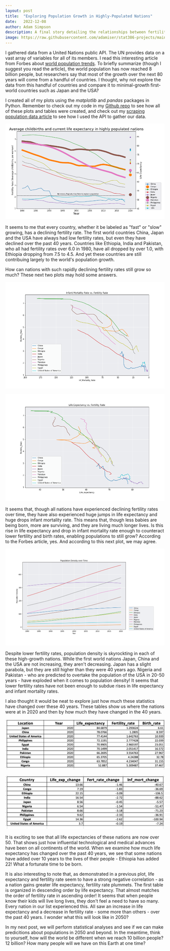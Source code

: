 ```yaml
---
layout: post
title:  "Exploring Population Growth in Highly-Populated Nations"
date:   2022-12-08
author: Adam Simpson
description: A final story detailing the relationships between fertility rate and life expectancy in some of the world's most populous and high-growth nations.
image: https://raw.githubusercontent.com/adamiser/stat386-projects/main/assets/images/worlddata.jpeg
---
```


I gathered data from a United Nations public API. The UN provides data on a vast array of variables for all of its members. I read this interesting article from Forbes about [world population trends](https://www.forbes.com/sites/roberthart/2022/11/14/worlds-population-reaches-8-billion-this-week-heres-what-you-need-to-know/). To briefly summarize (though I suggest you read the article), the world population has now reached 8 billion people, but researchers say that most of the growth over the next 80 years will come from a handful of countries. I thought, why not explore the data from this handful of countries and compare it to minimal-growth first-world countries such as Japan and the USA? 

I created all of my plots using the *matplotlib* and *pandas* packages in Python. Remember to check out my code in my [Github repo](https://github.com/adamiser/WebScraping) to see how all of these plots and tables were created, and check out my [scraping population data article](https://adamiser.github.io/stat386-projects/2022/10/18/webScraping.html) to see how I used the API to gather our data.

![Data Story](https://raw.githubusercontent.com/adamiser/stat386-projects/main/assets/images/datastory.png)

It seems to me that every country, whether it be labeled as "fast" or "slow" growing, has a declining fertility rate. The first world countries China, Japan and the USA have always had low fertility rates, but even they have declined over the past 40 years. Countries like Ethiopia, India and Pakistan, who all had fertility rates over 6.0 in 1980, have all dropped by over 1.0, with Ethiopia dropping from 7.5 to 4.5. And yet these countries are still contribuing largely to the world's population growth. 

How can nations with such rapidly declining fertility rates still grow so much? These next two plots may hold some answers.

![Fertility Rate vs Infant Mortality Rate](https://raw.githubusercontent.com/adamiser/stat386-projects/main/assets/images/fert_rate_vs_inf_mort.png)

![Fertility Rate vs Life Expectancy](https://raw.githubusercontent.com/adamiser/stat386-projects/main/assets/images/fert_rate_vs_life_exp.png)

It seems that, though all nations have experienced declining fertility rates over time, they have also experienced huge jumps in life expectancy and huge drops infant mortality rate. This means that, though less babies are being born, more are surviving, and they are living much longer lives. Is this rise in life expectancy and drop in infant mortality rate enough to counteract lower fertility and birth rates, enabling populations to still grow? According to the Forbes article, yes. And according to this next plot, we may agree.

![Population Density over Time](https://raw.githubusercontent.com/adamiser/stat386-projects/main/assets/images/pop_dens_over_time.png)

Despite lower fertility rates, population density is skyrockting in each of these high-growth nations. While the first world nations Japan, China and the USA are not increasing, they aren't decreasing. Japan has a slight parabola, but they are still higher than they were 40 years ago. Nigeria and Pakistan - who are predicted to overtake the population of the USA in 20-50 years - have exploded when it comes to population density! It seems that lower fertility rates have not been enough to subdue rises in life expectancy and infant mortality rates.

I also thought it would be neat to explore just how much these statistics have changed over these 40 years. These tables show us where the nations were at in 2020 and then by how much they have changed in the 40 years.

![2020 Data](https://raw.githubusercontent.com/adamiser/stat386-projects/main/assets/images/2020_data.jpeg)

![Change](https://raw.githubusercontent.com/adamiser/stat386-projects/main/assets/images/change.jpeg)

It is exciting to see that all life expectancies of these nations are now over 50. That shows just how influential technological and medical advances have been on all continents of the world. When we examine how much life expectancy has changed over the past 40 years, we see that some nations have added over 10 years to the lives of their people - Ethiopia has added 22! What a fortunate time to be born.

It is also interesting to note that, as demonstrated in a previous plot, life expectancy and fertility rate seem to have a strong negative correlation - as a nation gains greater life expectancy, fertility rate plummets. The first table is organized in descending order by life expectancy. That almost matches the order of fertility rate in ascending order! It seems that when people know their kids will live long lives, they don't feel a need to have so many. Every nation in our list experienced this. All saw an increase in life expectancy and a decrease in fertility rate - some more than others - over the past 40 years. I wonder what this will look like in 2050?

In my next post, we will perform statistical analyses and see if we can make predicitions about populations in 2050 and beyond. In the meantime, think to yourself, how will the world be different when we reach 10 billion people? 12 billion? How many people will we have on this Earth at one time? 



